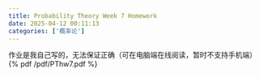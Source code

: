 ```yaml
---
title: Probability Theory Week 7 Homework
date: 2025-04-12 00:11:13
categories: ['概率论']
---
```

作业是我自己写的，无法保证正确（可在电脑端在线阅读，暂时不支持手机端）
{% pdf /pdf/PThw7.pdf %}
